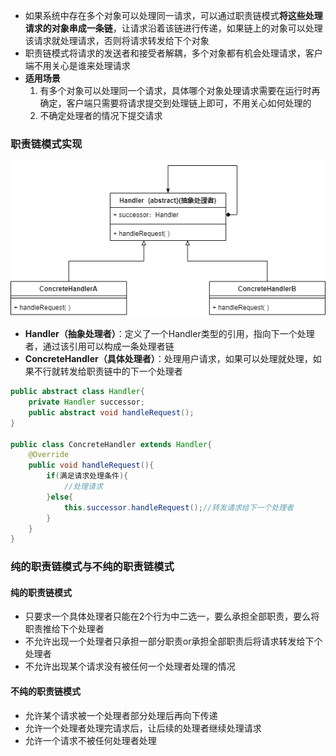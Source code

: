 * 如果系统中存在多个对象可以处理同一请求，可以通过职责链模式**将这些处理请求的对象串成一条链**，让请求沿着该链进行传递，如果链上的对象可以处理该请求就处理请求，否则将请求转发给下个对象
* 职责链模式将请求的发送者和接受者解耦，多个对象都有机会处理请求，客户端不用关心是谁来处理请求
* **适用场景**
  1. 有多个对象可以处理同一个请求，具体哪个对象处理请求需要在运行时再确定，客户端只需要将请求提交到处理链上即可，不用关心如何处理的
  2. 不确定处理者的情况下提交请求





### 职责链模式实现

![职责链模式.drawio](picture/职责链模式.drawio.png)

* **Handler（抽象处理者）**：定义了一个Handler类型的引用，指向下一个处理者，通过该引用可以构成一条处理者链
* **ConcreteHandler（具体处理者）**：处理用户请求，如果可以处理就处理，如果不行就转发给职责链中的下一个处理者

```java
public abstract class Handler{
    private Handler successor;
    public abstract void handleRequest();
}

public class ConcreteHandler extends Handler{
    @Override
    public void handleRequest(){
        if(满足请求处理条件){
            //处理请求
        }else{
            this.successor.handleRequest();//转发请求给下一个处理者
        }
    }
}
```





### 纯的职责链模式与不纯的职责链模式

#### 纯的职责链模式

* 只要求一个具体处理者只能在2个行为中二选一，要么承担全部职责，要么将职责推给下个处理者
* 不允许出现一个处理者只承担一部分职责or承担全部职责后将请求转发给下个处理者
* 不允许出现某个请求没有被任何一个处理者处理的情况

#### 不纯的职责链模式

* 允许某个请求被一个处理者部分处理后再向下传递
* 允许一个处理者处理完请求后，让后续的处理者继续处理请求
* 允许一个请求不被任何处理者处理